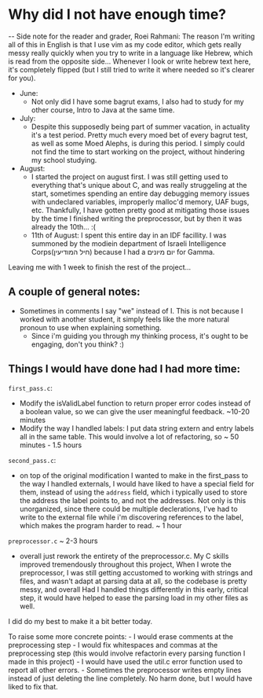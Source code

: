 # Why did I not have enough time?

-- Side note for the reader and grader, Roei Rahmani: The reason I'm writing all of this in English is that I use vim as my code editor, which gets really messy really quickly when you try to write in a language like Hebrew, which is read from the opposite side... Whenever I look or write hebrew text here, it's completely flipped (but I still tried to write it where needed so it's clearer for you).


- June: 
    - Not only did I have some bagrut exams, I also had to study for my other course, Intro to Java at the same time. 
- July:
    - Despite this supposedly being part of summer vacation, in actuality it's a test period. Pretty much every moed bet of every bagrut test, as well as some Moed Alephs, is during this period. I simply could not find the time to start working on the project, without hindering my school studying.
- August:
    - I started the project on august first. I was still getting used to everything that's unique about C, and was really struggeling at the start, sometimes spending an entire day debugging memory issues with undeclared variables, improperly malloc'd memory, UAF bugs, etc. Thankfully, I have gotten pretty good at mitigating those issues by the time I finished writing the preprocessor, but by then it was already the 10th... :(
    - 11th of August: I spent this entire day in an IDF facillity. I was summoned by the modiein department of Israeli Intelligence Corps(חיל המודיעין) because I had a יום מיונים for Gamma.

Leaving me with 1 week to finish the rest of the project...






## A couple of general notes:
-   Sometimes in comments I say "we" instead of I. This is not because I worked with another student, it simply feels like the more natural pronoun to use when explaining something.
    - Since i'm guiding you through my thinking process,  it's ought to be engaging, don't you think? :)


## Things I would have done had I had more time:


`first_pass.c`: 
- Modify the isValidLabel function to return proper error codes instead of a boolean value, so we can give the user meaningful feedback.  ~10-20 minutes
- Modify the way I handled labels: I put data string extern and entry labels all in the same table.  This would involve a lot of refactoring, so ~ 50 minutes - 1.5 hours

`second_pass.c`:
- on top of the original modification I wanted to make in the first_pass to the way I handled externals, I would have liked to have a special field for them, instead of using the `address` field, which i typically used to store the address the label points to, and not the addresses. Not only is this unorganized, since there could be multiple declerations, I've had to write to the external file while i'm discovering references to the label, which makes the program harder to read. ~ 1 hour 


`preprocessor.c` ~ 2-3 hours
- overall just rework the entirety of the preprocessor.c. My C skills improved tremendously throughout this project, When I wrote the preprocessor, I was still getting accustomed to working with strings and files, and wasn't adapt at parsing data at all, so the codebase is pretty messy, and overall Had I handled things differently in this early, critical step, it would have helped to ease the parsing load in my other files as well.

I did do my best to make it a bit better today.

To raise some more concrete points:
    - I would erase comments at the preprocessing step
    - I would fix whitespaces and commas at the preprocessing step (this would involve refactorin every parsing function I made in this project)
    - I would have used the util.c error function used to report all other errors.
    - Sometimes the preprocessor writes empty lines instead of just deleting the line completely. No harm done, but I would have liked to fix that.
